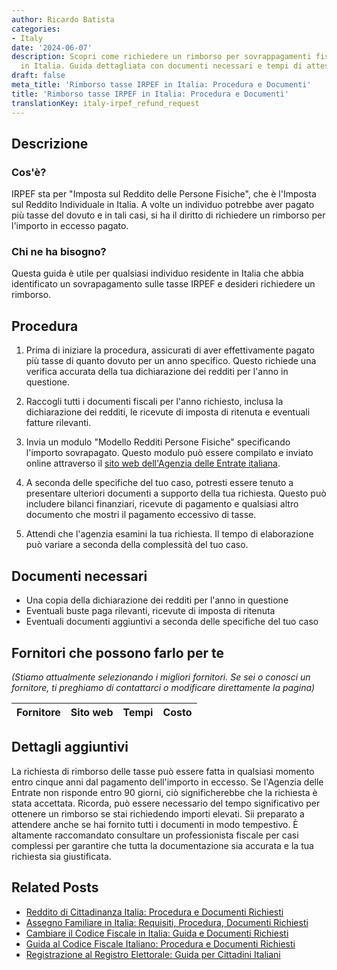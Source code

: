 ```yaml
---
author: Ricardo Batista
categories:
- Italy
date: '2024-06-07'
description: Scopri come richiedere un rimborso per sovrappagamenti fiscali su IRPEF
  in Italia. Guida dettagliata con documenti necessari e tempi di attesa.
draft: false
meta_title: 'Rimborso tasse IRPEF in Italia: Procedura e Documenti'
title: 'Rimborso tasse IRPEF in Italia: Procedura e Documenti'
translationKey: italy-irpef_refund_request
---
```



## Descrizione
### Cos'è?
IRPEF sta per "Imposta sul Reddito delle Persone Fisiche", che è l'Imposta sul Reddito Individuale in Italia. A volte un individuo potrebbe aver pagato più tasse del dovuto e in tali casi, si ha il diritto di richiedere un rimborso per l'importo in eccesso pagato.

### Chi ne ha bisogno?
Questa guida è utile per qualsiasi individuo residente in Italia che abbia identificato un sovrapagamento sulle tasse IRPEF e desideri richiedere un rimborso.

## Procedura
1. Prima di iniziare la procedura, assicurati di aver effettivamente pagato più tasse di quanto dovuto per un anno specifico. Questo richiede una verifica accurata della tua dichiarazione dei redditi per l'anno in questione.

2. Raccogli tutti i documenti fiscali per l'anno richiesto, inclusa la dichiarazione dei redditi, le ricevute di imposta di ritenuta e eventuali fatture rilevanti.

3. Invia un modulo "Modello Redditi Persone Fisiche" specificando l'importo sovrapagato. Questo modulo può essere compilato e inviato online attraverso il [sito web dell'Agenzia delle Entrate italiana](https://www.agenziaentrate.gov.it/portale/web/guest).

4. A seconda delle specifiche del tuo caso, potresti essere tenuto a presentare ulteriori documenti a supporto della tua richiesta. Questo può includere bilanci finanziari, ricevute di pagamento e qualsiasi altro documento che mostri il pagamento eccessivo di tasse.

5. Attendi che l'agenzia esamini la tua richiesta. Il tempo di elaborazione può variare a seconda della complessità del tuo caso.

## Documenti necessari
- Una copia della dichiarazione dei redditi per l'anno in questione
- Eventuali buste paga rilevanti, ricevute di imposta di ritenuta
- Eventuali documenti aggiuntivi a seconda delle specifiche del tuo caso

## Fornitori che possono farlo per te
_(Stiamo attualmente selezionando i migliori fornitori. Se sei o conosci un fornitore, ti preghiamo di contattarci o modificare direttamente la pagina)_

| Fornitore       |     Sito web    |     Tempi        |       Costo      |
| :-------------: | :-------------: |  :-------------: | :-------------: |

## Dettagli aggiuntivi
La richiesta di rimborso delle tasse può essere fatta in qualsiasi momento entro cinque anni dal pagamento dell'importo in eccesso. Se l'Agenzia delle Entrate non risponde entro 90 giorni, ciò significherebbe che la richiesta è stata accettata.
Ricorda, può essere necessario del tempo significativo per ottenere un rimborso se stai richiedendo importi elevati. Sii preparato a attendere anche se hai fornito tutti i documenti in modo tempestivo.
È altamente raccomandato consultare un professionista fiscale per casi complessi per garantire che tutta la documentazione sia accurata e la tua richiesta sia giustificata.
## Related Posts

- [Reddito di Cittadinanza Italia: Procedura e Documenti Richiesti](https://tramitit.com/it/guides/italy/domanda_di_sostegno_al_reddito/)
- [Assegno Familiare in Italia: Requisiti, Procedura, Documenti Richiesti](https://tramitit.com/it/guides/italy/richiesta_assegno_per_il_nucleo_familiare/)
- [Cambiare il Codice Fiscale in Italia: Guida e Documenti Richiesti](https://tramitit.com/it/guides/italy/cambio_di_codice_fiscale/)
- [Guida al Codice Fiscale Italiano: Procedura e Documenti Richiesti](https://tramitit.com/it/guides/italy/richiesta_del_codice_fiscale/)
- [Registrazione al Registro Elettorale: Guida per Cittadini Italiani](https://tramitit.com/it/guides/italy/richiesta_di_iscrizione_lista_elettorale/)